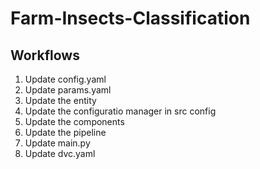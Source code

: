 # Farm-Insects-Classification

## Workflows
1. Update config.yaml
2. Update params.yaml
3. Update the entity
4. Update the configuratio manager in src config
5. Update the components
6. Update the pipeline
7. Update main.py
8. Update dvc.yaml
